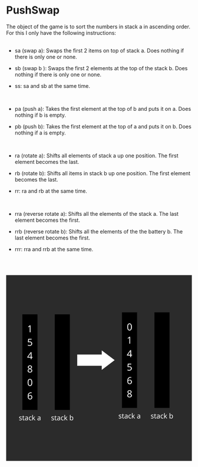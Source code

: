# PushSwap

The object of the game is to sort the numbers in stack a in ascending order. For this
I only have the following instructions:
</br>
</br>


* sa (swap a): Swaps the first 2 items on top of stack a.
Does nothing if there is only one or none.

* sb (swap b ): Swaps the first 2 elements at the top of the stack b.
Does nothing if there is only one or none.

* ss: sa and sb at the same time.
</br>


* pa (push a): Takes the first element at the top of b and puts it on a.
Does nothing if b is empty.

* pb (push b): Takes the first element at the top of a and puts it on b.
Does nothing if a is empty.
</br>


* ra (rotate a): Shifts all elements of stack a up one position.
The first element becomes the last.

* rb (rotate b): Shifts all items in stack b up one position.
The first element becomes the last.

* rr: ra and rb at the same time.
</br>

* rra (reverse rotate a): Shifts all the elements of the
stack a. The last element becomes the first.

* rrb (reverse rotate b): Shifts all the elements of the
the battery b. The last element becomes the first.

* rrr: rra and rrb at the same time.

</br>
</br>

![schema](https://github.com/HugoKovac/PushSwap/blob/main/154806.png)
